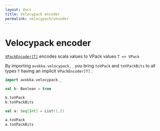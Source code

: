 ```yaml
---
layout: docs
title: Velocypack encoder
permalink: velocypack/encoder
---
```


# Velocypack encoder

[`VPackEncoder[T]`](/avokka/api/avokka/velocypack/VPackEncoder.html) encodes scala values to VPack values `T => VPack`

By importing `avokka.velocypack._` you bring `toVPack` and `toVPackBits` to all types `T` having an implicit `VPackEncoder[T]` :

```scala mdoc:to-string
import avokka.velocypack._

val b: Boolean = true

b.toVPack
b.toVPackBits

val a: Seq[Int] = List(1,2)

a.toVPack
a.toVPackBits
```
